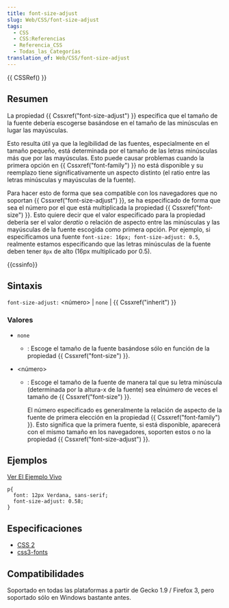 ```yaml
---
title: font-size-adjust
slug: Web/CSS/font-size-adjust
tags:
  - CSS
  - CSS:Referencias
  - Referencia_CSS
  - Todas_las_Categorías
translation_of: Web/CSS/font-size-adjust
---
```

{{ CSSRef() }}

## Resumen

La propiedad {{ Cssxref("font-size-adjust") }} especifica que el tamaño de la fuente debería escogerse basándose en el tamaño de las minúsculas en lugar las mayúsculas.

Esto resulta útil ya que la legibilidad de las fuentes, especialmente en el tamaño pequeño, está determinada por el tamaño de las letras minúsculas más que por las mayúsculas. Esto puede causar problemas cuando la primera opción en {{ Cssxref("font-family") }} no está disponible y su reemplazo tiene significativamente un aspecto distinto (el ratio entre las letras minúsculas y mayúsculas de la fuente).

Para hacer esto de forma que sea compatible con los navegadores que no soportan {{ Cssxref("font-size-adjust") }}, se ha especificado de forma que sea el número por el que está multiplicada la propiedad {{ Cssxref("font-size") }}. Esto quiere decir que el valor especificado para la propiedad debería ser el valor de*ratio* o relación de aspecto entre las minúsculas y las mayúsculas de la fuente escogida como primera opción. Por ejemplo, si especificamos una fuente `font-size: 16px; font-size-adjust: 0.5`, realmente estamos especificando que las letras minúsculas de la fuente deben tener `8px` de alto (16px multiplicado por 0.5).

{{cssinfo}}

## Sintaxis

`font-size-adjust:` \<número> | `none` | {{ Cssxref("inherit") }}

### Valores

- `none`
  - : Escoge el tamaño de la fuente basándose sólo en función de la propiedad {{ Cssxref("font-size") }}.
- \<número>

  - : Escoge el tamaño de la fuente de manera tal que su letra minúscula (determinada por la altura-x de la fuente) sea el*número* de veces el tamaño de {{ Cssxref("font-size") }}.

    El número especificado es generalmente la relación de aspecto de la fuente de primera elección en la propiedad {{ Cssxref("font-family") }}. Esto significa que la primera fuente, si está disponible, aparecerá con el mismo tamaño en los navegadores, soporten estos o no la propiedad {{ Cssxref("font-size-adjust") }}.

## Ejemplos

[Ver El Ejemplo Vivo](/samples/cssref/font-size-adjust.html)

```
p{
  font: 12px Verdana, sans-serif;
  font-size-adjust: 0.58;
}
```

## Especificaciones

- [CSS 2](http://www.w3.org/TR/1998/REC-CSS2-19980512/fonts.html#propdef-font-size-adjust)
- [css3-fonts](http://www.w3.org/TR/css3-fonts/#font-size-adjust)

## Compatibilidades

Soportado en todas las plataformas a partir de Gecko 1.9 / Firefox 3, pero soportado sólo en Windows bastante antes.
